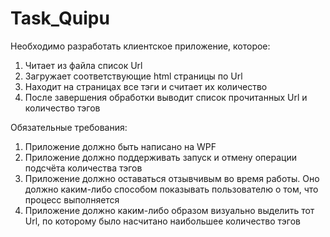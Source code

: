 # Task_Quipu
Необходимо разработать клиентское приложение, которое:
1. Читает из файла список Url
1. Загружает соответствующие html страницы по Url
1. Находит на страницах все тэги <a> и считает их количество
1. После завершения обработки выводит список прочитанных Url  и количество тэгов <a>
  
Обязательные требования:
1.  Приложение должно быть написано на WPF
1. Приложение должно поддерживать запуск и отмену операции подсчёта количества тэгов
1. Приложение должно оставаться отзывчивым во время работы. Оно должно каким-либо способом показывать пользователю о том, что процесс выполняется
1. Приложение должно каким-либо образом визуально выделить тот Url, по которому было насчитано наибольшее количество тэгов
